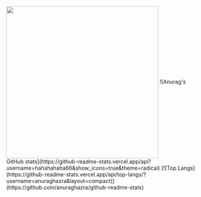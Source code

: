<img align="center" width="400" src="https://github-readme-stats.vercel.app/api?username=hahahahaha66&theme=transparent&include_all_commits=true&show_icons=true&hide_border=true" />
![Anurag's GitHub stats](https://github-readme-stats.vercel.app/api?username=hahahahaha66&show_icons=true&theme=radical)
[![Top Langs](https://github-readme-stats.vercel.app/api/top-langs/?username=anuraghazra&layout=compact)](https://github.com/anuraghazra/github-readme-stats)


